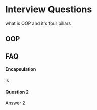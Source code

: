 
# Interview Questions

what is OOP and it's four pillars

## OOP


  
## FAQ

#### Encapsulation

is 

#### Question 2

Answer 2

  
